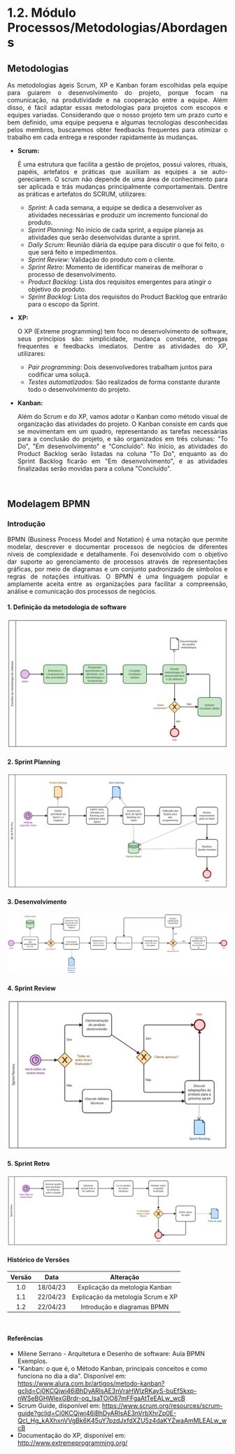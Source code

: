 # 1.2. Módulo Processos/Metodologias/Abordagens

## Metodologias 

<p align="justify"> As metodologias ágeis Scrum, XP e Kanban foram escolhidas pela equipe para guiarem o desenvolvimento do projeto, porque focam na comunicação, na produtividade e na cooperação entre a equipe. Além disso, é fácil adaptar essas metodologias para projetos com escopos e equipes variadas. Considerando que o nosso projeto tem um prazo curto e bem definido, uma equipe pequena e algumas tecnologias desconhecidas pelos membros, buscaremos obter feedbacks frequentes para otimizar o trabalho em cada entrega e responder rapidamente às mudanças.

  - **Scrum:** <p align="justify"> É uma estrutura que facilita a gestão de projetos, possui valores, rituais, papéis, artefatos e práticas que auxiliam as equipes a se auto-gereciarem. O scrum não depende de uma área de conhecimento para ser aplicada e trás mudanças principalmente comportamentais. Dentre as práticas e artefatos do SCRUM, utilizares:</p>
      - *Sprint:* A cada semana, a equipe se dedica a desenvolver as atividades necessárias e produzir um incremento funcional do produto.
      - *Sprint Planning:* No início de cada sprint, a equipe planeja as atividades que serão desenvolvidas durante a sprint.
      - *Daily Scrum:* Reunião diária da equipe para discutir o que foi feito, o que será feito e impedimentos.
      - *Sprint Review:* Validação do produto com o cliente.
      - *Sprint Retro:* Momento de identificar maneiras de melhorar o processo de desenvolvimento. 
      - *Product Backlog:* Lista dos requisitos emergentes para atingir o objetivo do produto.
      - *Sprint Backlog:* Lista dos requisitos do Product Backlog que entrarão para o escopo da Sprint.
  
  - **XP:** <p align="justify"> O XP (Extreme programming) tem foco no desenvolvimento de software, seus princípios são: simplicidade, mudança constante, entregas frequentes e feedbacks imediatos. Dentre as atividades do XP, utilizares: </p>
      - *Pair programming:* Dois desenvolvedores trabalham juntos para codificar uma soluçã.
      - *Testes automatizados:* São realizados de forma constante durante todo o desenvolvimento do projeto.

  - **Kanban:** <p align="justify"> Além do Scrum e do XP, vamos adotar o Kanban como método visual de organização das atividades do projeto. O Kanban consiste em cards que se movimentam em um quadro, representando as tarefas necessárias para a conclusão do projeto, e são organizados em três colunas: "To Do", "Em desenvolvimento" e "Concluído". No início, as atividades do Product Backlog serão listadas na coluna "To Do", enquanto as do Sprint Backlog ficarão em "Em desenvolvimento", e as atividades finalizadas serão movidas para a coluna "Concluído".</p>

<br>

## Modelagem BPMN

### Introdução
<p align="justify">BPMN (Business Process Model and Notation) é uma notação que permite modelar, descrever e documentar processos de negócios de diferentes níveis de complexidade e detalhamente. Foi desenvolvido com o objetivo dar suporte ao gerenciamento de processos através de representações gráficas, por meio de diagramas e um conjunto padronizado de símbolos e regras de notações intuitivas. O BPMN é uma linguagem popular e amplamente aceita entre as organizações para facilitar a compreensão, análise e comunicação dos processos de negócios.</p>

#### 1. Definição da metodologia de software
<img src="../IMG/diagram - Escolha.svg"> 

#### 2. Sprint Planning
<img src="../IMG/diagram - Sprint Planning.svg"> 

#### 3. Desenvolvimento
<img src="../IMG/diagram - Desenvolvimento.svg"> 

#### 4. Sprint Review
<img src="../IMG/diagram - Sprint Review.svg"> 

#### 5. Sprint Retro
<img src="../IMG/diagram - Sprint Retro.svg"> 

<br>

#### Histórico de Versões

| Versão  |   Data   |                   Alteração                    |
| :-----: | :------: | :--------------------------------------------: |
|   1.0   | 18/04/23 | Explicação da metologia Kanban |
|   1.1   | 22/04/23 | Explicação da metologia Scrum e XP |
|   1.2   | 22/04/23 | Introdução e diagramas BPMN |

<br>

#### Referências

  - Milene Serrano - Arquitetura e Desenho de software: Aula BPMN Exemplos.
  - "Kanban: o que é, o Método Kanban, principais conceitos e como funciona no dia a dia". Disponível em: https://www.alura.com.br/artigos/metodo-kanban?gclid=Cj0KCQjwi46iBhDyARIsAE3nVraHWIzRKayS-buEfSkxp-nWSeBGHWlexGBrdr-oq_lsaTOiO87mFFgaAtTeEALw_wcB
  - Scrum Guide, disponível em: https://www.scrum.org/resources/scrum-guide?gclid=Cj0KCQjwi46iBhDyARIsAE3nVrbXhrZp0E-Qcl_Hg_kAXhxnVVgBk6K45uY7pzdJxfdXZU5z4daKYZwaAmMLEALw_wcB
  - Documentação do XP, disponível em: http://www.extremeprogramming.org/

